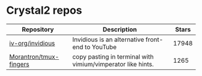# Crystal2 repos

| Repository                                                          | Description                                                 | Stars |
| ------------------------------------------------------------------- | ----------------------------------------------------------- | ----- |
| [iv-org/invidious](https://github.com/iv-org/invidious)             | Invidious is an alternative front-end to YouTube            | 17948 |
| [Morantron/tmux-fingers](https://github.com/Morantron/tmux-fingers) | copy pasting in terminal with vimium/vimperator like hints. | 1265  |
